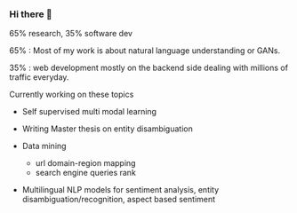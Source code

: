 ### Hi there 👋

65% research, 35% software dev

65% : Most of my work is about natural language understanding or GANs.

35% : web development mostly on the backend side dealing with millions of traffic everyday.


Currently working on these topics

* Self supervised multi modal learning

* Writing Master thesis on entity disambiguation

* Data mining
  - url domain-region mapping
  - search engine queries rank

* Multilingual NLP models for sentiment analysis, entity disambiguation/recognition, aspect based sentiment

